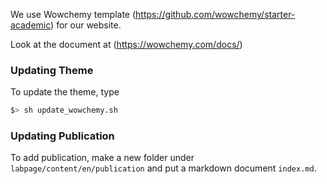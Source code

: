 

We use Wowchemy template (https://github.com/wowchemy/starter-academic) for our website.

Look at the document at (https://wowchemy.com/docs/)


### Updating Theme

To update the theme, type

```bash
$> sh update_wowchemy.sh
```

### Updating Publication

To add publication, make a new folder under `labpage/content/en/publication` and put a markdown document `index.md`.


